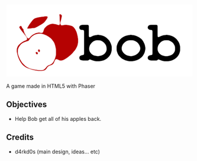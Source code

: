 ![Imgur](https://raw.githubusercontent.com/d4rkd0s/bob/master/assets/images/logo.png)

A game made in HTML5 with Phaser
## Objectives

* Help Bob get all of his apples back.


## Credits

* d4rkd0s (main design, ideas... etc)

